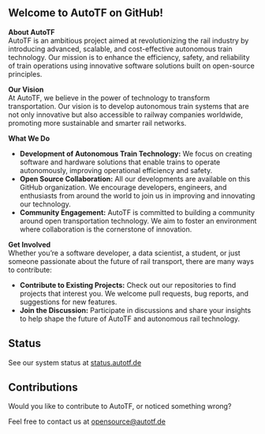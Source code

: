 ## Welcome to AutoTF on GitHub!

**About AutoTF**  
AutoTF is an ambitious project aimed at revolutionizing the rail industry by introducing advanced, scalable, and cost-effective autonomous train technology. Our mission is to enhance the efficiency, safety, and reliability of train operations using innovative software solutions built on open-source principles.

**Our Vision**  
At AutoTF, we believe in the power of technology to transform transportation. Our vision is to develop autonomous train systems that are not only innovative but also accessible to railway companies worldwide, promoting more sustainable and smarter rail networks.

**What We Do**  
- **Development of Autonomous Train Technology:** We focus on creating software and hardware solutions that enable trains to operate autonomously, improving operational efficiency and safety.
- **Open Source Collaboration:** All our developments are available on this GitHub organization. We encourage developers, engineers, and enthusiasts from around the world to join us in improving and innovating our technology.
- **Community Engagement:** AutoTF is committed to building a community around open transportation technology. We aim to foster an environment where collaboration is the cornerstone of innovation.

**Get Involved**  
Whether you’re a software developer, a data scientist, a student, or just someone passionate about the future of rail transport, there are many ways to contribute:
- **Contribute to Existing Projects:** Check out our repositories to find projects that interest you. We welcome pull requests, bug reports, and suggestions for new features.
- **Join the Discussion:** Participate in discussions and share your insights to help shape the future of AutoTF and autonomous rail technology.

## Status

See our system status at [status.autotf.de](https://status.autotf.de)


## Contributions

Would you like to contribute to AutoTF, or noticed something wrong?

Feel free to contact us at [opensource@autotf.de](mailto:opensource@autotf.de)
